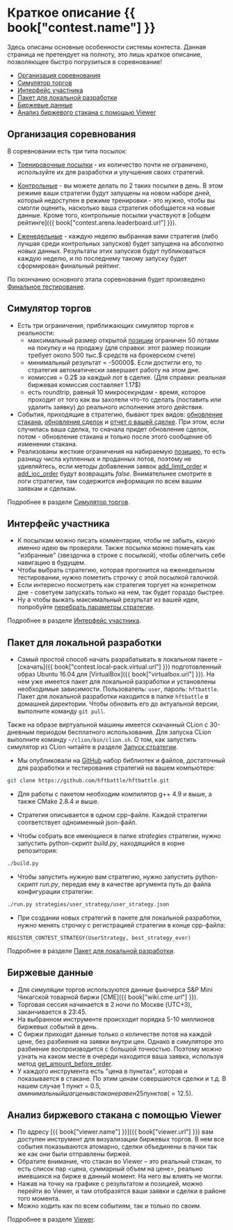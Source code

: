 # Краткое описание {{ book["contest.name"] }}

Здесь описаны основные особенности системы контеста.
Данная страница не претендует на полноту, это лишь краткое описание, позволяющее быстро погрузиться в соревнование!

- [Организация соревнования](#org)
- [Симулятор торгов](#simulator)
- [Интерфейс участника](#interface)
- [Пакет для локальной разработки](#local-pack)
- [Биржевые данные](#exchange)
- [Анализ биржевого стакана с помощью Viewer](#viewer)

## Организация соревнования<a id="org"></a>

В соревновании есть три типа посылок:

- [Тренировочные посылки](interface/modes.md#training_mode) - их количество почти не ограничено, используйте их для разработки и улучшения своих стратегий.

- [Контрольные](interface/modes.md#control_mode) - вы можете делать по 2 таких посылки в день.
В этом режиме ваши стратегии будут запущены на новом наборе дней, который недоступен в режиме тренировки - это нужно, чтобы вы смогли оценить, насколько ваша стратегия обобщается на новые данные.
Кроме того, контрольные посылки участвуют в [общем рейтинге]({{ book["contest.arena.leaderboard.url"] }}).

- [Еженедельные](interface/modes.md#weekly_mode) - каждую неделю выбранная вами стратегия (либо лучшая среди контрольных запусков) будет запущена на абсолютно новых данных.
Результаты этих запусков будут публиковаться каждую неделю, и по последнему такому запуску будет сформирован финальный рейтинг.

По окончанию основного этапа соревнования будет произведено [Финальное тестирование](interface/modes.md#final_test).

## Симулятор торгов<a id="simulator"></a>

- Есть три ограничения, приближающих симулятор торгов к реальности:
    - максимальный размер открытой [позиции](terms.md#position) ограничен 50 лотами на покупку и на продажу (для справки: этот размер позиции требует около 500 тыс.$ средств на брокерском счете)
    - минимальный результат = -50000$.
    Если достигли его, то стратегия автоматически завершает работу на этом дне.
    - комиссия = 0.2$ за каждый лот в сделке.
    (Для справки: реальная биржевая комиссия составляет 1.17$)
    - есть roundtrip, равный 10 микросекундам - время, которое проходит от того как вы захотели что-то сделать (поставить или удалить заявку) до реального исполнения этого действия.
- События, приходящие в стратегию, бывают трех видов:  [обновление стакана](api/ParticipantStrategy.md#trading_book_update), [обновление сделок](api/ParticipantStrategy.md#trading_deals_update) и [отчет о вашей сделке](api/ParticipantStrategy.md#execution_report_update).
При этом, если случилась ваша сделка, то сначала придет обновление сделок, потом - обновление стакана и только после этого сообщение об изменении стакана.
- Реализованы жесткие ограничения на набираемую [позицию](api/ContestBookInfo.md#total_amount), то есть разницу числа купленных и проданных лотов, поэтому не удивляйтесь, если методы добавления заявок [add_limit_order](api/ParticipantStrategy.md#add_limit_order) и [add_ioc_order](api/ParticipantStrategy.md#add_ioc_order) будут возвращать *false*.
Внимательнее смотрите в логи стратегии, там содержится информация по всем вашим заявкам и сделкам.

Подробнее в разделе [Симулятор торгов](simulator/README.md).

## Интерфейс участника<a id="interface"></a>

- К посылкам можно писать комментарии, чтобы не забыть, какую именно идею вы проверяли.
Также посылки можно помечать как "избранные" (звездочка в строке с посылкой), чтобы облегчить себе навигацию в будущем.
- Чтобы выбрать стратегию, которая прогонится на еженедельном тестировании, нужно пометить строчку с этой посылкой галочкой.
- Если интересно посмотреть как стратегия торгует на конкретном дне - советуем запускать только на нем, так будет гораздо быстрее.
- Ну а чтобы выжать максимальный результат из вашей идеи, попробуйте [перебрать параметры стратегии](interface/params.md).

Подробнее в разделе [Интерфейс участника](interface/README.md).

## Пакет для локальной разработки<a id="local-pack"></a>

- Самый простой способ начать разрабатывать в локальном пакете – [скачать]({{ book["contest.local-pack.virtual.url"] }}) подготовленный образ Ubuntu 16.04 для [VirtualBox]({{ book["virtualbox.url"] }}).
На нем уже имеется пакет для локальной разработки и установлены необходимые зависимости.
Пользователь: `user`, пароль: `hftbattle`.
Пакет для локальной разработки находится в папке `hftbattle` в домашней директории.
Чтобы обновить его до актуальной версии, выполните команду `git pull`.

Также на образе виртуальной машины имеется скачанный CLion с 30-дневным периодом бесплатного использования.
Для запуска CLion выполните команду `~/clion/bin/clion.sh`.
О том, как запустить симулятор из CLion читайте в разделе [Запуск стратегии](local-pack/run_strategy.md).

- Мы опубликовали на [GitHub]({{contest.local-pack.url}}) набор библиотек и файлов, достаточный для разработки и тестирования стратегий на вашем компьютере:
```bash
git clone https://github.com/hftbattle/hftbattle.git
```

- Для работы с пакетом необходим компилятор g++ 4.9 и выше, а также CMake 2.8.4 и выше.

- Стратегия описывается в одном cpp-файле.
Каждой стратегии соответствует одноименный json-файл.

- Чтобы собрать все имеющиеся в папке *strategies* стратегии, нужно запустить python-скрипт *build.py*, находящийся в корне репозитория:
```bash
./build.py
```

- Чтобы запустить нужную вам стратегию, нужно запустить python-скрипт *run.py*, передав ему в качестве аргумента путь до файла конфигурации стратегии:
```bash
./run.py strategies/user_strategy/user_strategy.json
```

- При создании новых стратегий в пакете для локальной разработки, нужно менять строчку с регистрацией стратегии в конце cpp-файла:
```
REGISTER_CONTEST_STRATEGY(UserStrategy, best_strategy_ever)
```
Подробнее в разделе [Пакет для локальной разработки](local-pack/README.md).

## Биржевые данные<a id="exchange"></a>

- Для симуляции торгов используются данные фьючерса S&P Mini Чикагской товарной биржи [CME]({{ book["wiki.cme.url"] }}).
- Торговая сессия начинается в 2 ночи по Москве (UTC+3), заканчивается в 23:45.
- На выбранном инструменте происходит порядка 5-10 миллионов биржевых событий в день.
- С биржи приходят данные только о количестве лотов на каждой цене, без разбиения на заявки внутри цен.
Однако в симуляторе это разбиение воспроизводится с большой точностью.
Поэтому можно узнать на каком месте в очереди находится ваша заявка, используя метод [get_amount_before_order](api/ParticipantStrategy.md#get_amount_before_order).
- У каждого инструмента есть "цена в пунктах", которая и показывается в стакане.
По этим ценам совершаются сделки и т.д.
В нашем случае 1 пункт = 0.5$, а минимальный шаг цены в стакане равен 25 пунктов ( = 12.5$).

## Анализ биржевого стакана с помощью Viewer<a id="viewer"></a>

- По адресу [{{ book["viewer.name"] }}]({{ book["viewer.url"] }}) вам доступен инструмент для визуализации биржевых торгов.
В нем все события показываются атомарно, сделки объединены в пачки так же как они были отправлены биржей.
- Обратите внимание, что стакан во Viewer – это реальный стакан, то есть список пар <цена, суммарный объем на цене>, реально имевшихся на бирже в данный момент.
На него вы влиять не могли.
- Нажав на точку на графике с результатом и позицией, можно перейти во Viewer, и там отобразятся ваши заявки и сделки в районе того момента.
- Можно ходить как по всем событиям, так и только по своим.

Подробнее в разделе [Viewer](interface/analysis/viewer.md).
